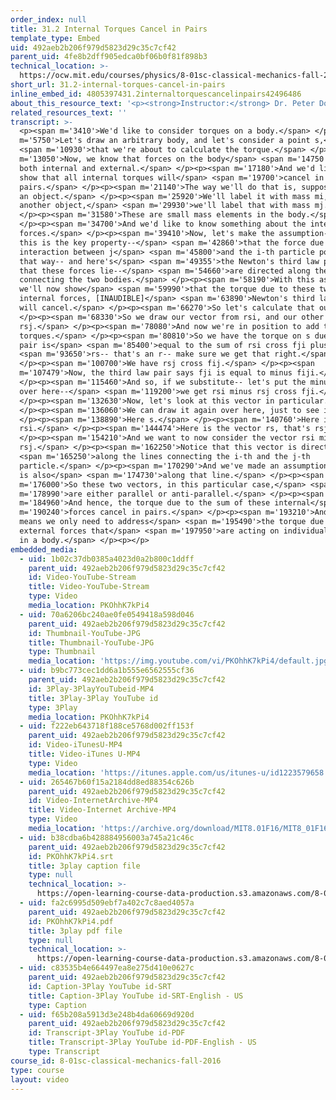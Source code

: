 ```yaml
---
order_index: null
title: 31.2 Internal Torques Cancel in Pairs
template_type: Embed
uid: 492aeb2b206f979d5823d29c35c7cf42
parent_uid: 4fe8b2dff905edca0bf06b0f81f898b3
technical_location: >-
  https://ocw.mit.edu/courses/physics/8-01sc-classical-mechanics-fall-2016/week-10-rotational-motion/31.2-internal-torques-cancel-in-pairs/31.2-internal-torques-cancel-in-pairs
short_url: 31.2-internal-torques-cancel-in-pairs
inline_embed_id: 4805397431.2internaltorquescancelinpairs42496486
about_this_resource_text: '<p><strong>Instructor:</strong> Dr. Peter Dourmashkin</p>'
related_resources_text: ''
transcript: >-
  <p><span m='3410'>We'd like to consider torques on a body.</span> </p><p><span
  m='5750'>Let's draw an arbitrary body, and let's consider a point s,</span>
  <span m='10930'>that we're about to calculate the torque.</span> </p><p><span
  m='13050'>Now, we know that forces on the body</span> <span m='14750'>can be
  both internal and external.</span> </p><p><span m='17180'>And we'd like to
  show that all internal torques will</span> <span m='19700'>cancel in
  pairs.</span> </p><p><span m='21140'>The way we'll do that is, suppose we pick
  an object.</span> </p><p><span m='25920'>We'll label it with mass mi, and
  another object,</span> <span m='29930'>we'll label that with mass mj.</span>
  </p><p><span m='31580'>These are small mass elements in the body.</span>
  </p><p><span m='34700'>And we'd like to know something about the internal
  forces.</span> </p><p><span m='39410'>Now, let's make the assumption-- and
  this is the key property--</span> <span m='42860'>that the force due to this
  interaction between j</span> <span m='45800'>and the i-th particle pointing
  that way-- and here's</span> <span m='49355'>the Newton's third law pair--
  that these forces lie--</span> <span m='54660'>are directed along the line
  connecting the two bodies.</span> </p><p><span m='58190'>With this assumption,
  we'll now show</span> <span m='59990'>that the torque due to these two
  internal forces, [INAUDIBLE]</span> <span m='63890'>Newton's third law pairs
  will cancel.</span> </p><p><span m='66270'>So let's calculate that out.</span>
  </p><p><span m='68330'>So we draw our vector from rsi, and our other vector
  rsj.</span> </p><p><span m='78080'>And now we're in position to add these two
  torques.</span> </p><p><span m='80810'>So we have the torque on s due to this
  pair is</span> <span m='85400'>equal to the sum of rsi cross fji plus</span>
  <span m='93650'>rs-- that's an r-- make sure we get that right.</span>
  </p><p><span m='100700'>We have rsj cross fij.</span> </p><p><span
  m='107479'>Now, the third law pair says fji is equal to minus fiji.</span>
  </p><p><span m='115460'>And so, if we substitute-- let's put the minus sign
  over here--</span> <span m='119200'>we get rsi minus rsj cross fji.</span>
  </p><p><span m='132630'>Now, let's look at this vector in particular.</span>
  </p><p><span m='136060'>We can draw it again over here, just to see it.</span>
  </p><p><span m='138890'>Here s.</span> </p><p><span m='140760'>Here is
  rsi.</span> </p><p><span m='144474'>Here is the vector rs, that's rsj.</span>
  </p><p><span m='154210'>And we want to now consider the vector rsi minus
  rsj.</span> </p><p><span m='162250'>Notice that this vector is directed</span>
  <span m='165250'>along the lines connecting the i-th and the j-th
  particle.</span> </p><p><span m='170290'>And we've made an assumption that fji
  is also</span> <span m='174730'>along that line.</span> </p><p><span
  m='176000'>So these two vectors, in this particular case,</span> <span
  m='178990'>are either parallel or anti-parallel.</span> </p><p><span
  m='184960'>And hence, the torque due to the sum of these internal</span> <span
  m='190240'>forces cancel in pairs.</span> </p><p><span m='193210'>And this
  means we only need to address</span> <span m='195490'>the torque due to
  external forces that</span> <span m='197950'>are acting on individual elements
  in a body.</span> </p><p></p>
embedded_media:
  - uid: 1b02c37db0385a4023d0a2b800c1ddff
    parent_uid: 492aeb2b206f979d5823d29c35c7cf42
    id: Video-YouTube-Stream
    title: Video-YouTube-Stream
    type: Video
    media_location: PKOhhK7kPi4
  - uid: 70a6206bc240ae0fe0549418a598d046
    parent_uid: 492aeb2b206f979d5823d29c35c7cf42
    id: Thumbnail-YouTube-JPG
    title: Thumbnail-YouTube-JPG
    type: Thumbnail
    media_location: 'https://img.youtube.com/vi/PKOhhK7kPi4/default.jpg'
  - uid: b9bc773cec1dd6a1b555e6562555cf36
    parent_uid: 492aeb2b206f979d5823d29c35c7cf42
    id: 3Play-3PlayYouTubeid-MP4
    title: 3Play-3Play YouTube id
    type: 3Play
    media_location: PKOhhK7kPi4
  - uid: f222eb643718f188ce5768d002ff153f
    parent_uid: 492aeb2b206f979d5823d29c35c7cf42
    id: Video-iTunesU-MP4
    title: Video-iTunes U-MP4
    type: Video
    media_location: 'https://itunes.apple.com/us/itunes-u/id1223579658'
  - uid: 265467b60f15a2184dd8ed88354c626b
    parent_uid: 492aeb2b206f979d5823d29c35c7cf42
    id: Video-InternetArchive-MP4
    title: Video-Internet Archive-MP4
    type: Video
    media_location: 'https://archive.org/download/MIT8.01F16/MIT8_01F16_L31v02_360p.mp4'
  - uid: b38cdba6b428884956003a745a21c46c
    parent_uid: 492aeb2b206f979d5823d29c35c7cf42
    id: PKOhhK7kPi4.srt
    title: 3play caption file
    type: null
    technical_location: >-
      https://open-learning-course-data-production.s3.amazonaws.com/8-01sc-classical-mechanics-fall-2016/b38cdba6b428884956003a745a21c46c_PKOhhK7kPi4.srt
  - uid: fa2c6995d509ebf7a402c7c8aed4057a
    parent_uid: 492aeb2b206f979d5823d29c35c7cf42
    id: PKOhhK7kPi4.pdf
    title: 3play pdf file
    type: null
    technical_location: >-
      https://open-learning-course-data-production.s3.amazonaws.com/8-01sc-classical-mechanics-fall-2016/fa2c6995d509ebf7a402c7c8aed4057a_PKOhhK7kPi4.pdf
  - uid: c83535b4e664497ea8e275d410e0627c
    parent_uid: 492aeb2b206f979d5823d29c35c7cf42
    id: Caption-3Play YouTube id-SRT
    title: Caption-3Play YouTube id-SRT-English - US
    type: Caption
  - uid: f65b208a5913d3e248b4da60669d920d
    parent_uid: 492aeb2b206f979d5823d29c35c7cf42
    id: Transcript-3Play YouTube id-PDF
    title: Transcript-3Play YouTube id-PDF-English - US
    type: Transcript
course_id: 8-01sc-classical-mechanics-fall-2016
type: course
layout: video
---
```

